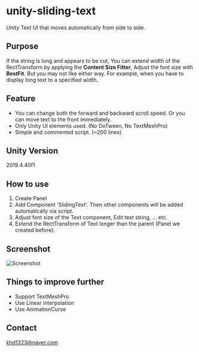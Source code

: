 # unity-sliding-text
Unity Text UI that moves automatically from side to side.  

## Purpose
If the string is long and appears to be cut, You can extend width of the RectTransform by applying the **Content Size Fitter**, Adjust the font size with **BestFit**. But you may not like either way. For example, when you have to display long text to a specified width.
  
## Feature
- You can change both the forward and backward scroll speed. Or you can move text to the front immediately.
- Only Unity UI elements used. (No DoTween, No TextMeshPro)
- Simple and commented script. (~200 lines)
  
## Unity Version
2019.4.40f1
  
## How to use
1. Create Panel
2. Add Component 'SlidingText'. Then other components will be added automatically via script.
3. Adjust font size of the Text component, Edit text string, ... etc.
4. Extend the RectTransform of Text longer than the parent (Panel we created before).
  
## Screenshot
![Screenshot](https://github.com/virtus2/unity-sliding-text/blob/main/Screenshot/sliding-text.gif)
  
## Things to improve further
- Support TextMeshPro
- Use Linear interpolation
- Use AnimationCurve
  
## Contact
khd1323@naver.com
  
